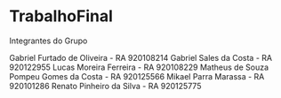# TrabalhoFinal

Integrantes do Grupo

Gabriel Furtado de Oliveira - RA 920108214
Gabriel Sales da Costa         - RA 920122955
Lucas Moreira Ferreira         - RA 920108229
Matheus de Souza Pompeu Gomes da Costa   - RA 920125566
Mikael Parra Marassa          - RA 920101286
Renato Pinheiro da Silva      - RA 920125775
